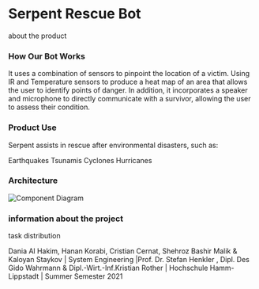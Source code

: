 
# Serpent Rescue Bot


about the product 


### How Our Bot Works

It uses a combination of sensors to pinpoint the location of a victim. Using IR and Temperature sensors to produce a heat map of an area that allows the user to identify points of danger. In addition, it incorporates a speaker and microphone to directly communicate with a survivor, allowing the user to assess their condition. 



### Product Use

Serpent assists in rescue after environmental disasters, such as:

Earthquakes
Tsunamis
Cyclones
Hurricanes



### Architecture

![Component Diagram](https://user-images.githubusercontent.com/67482490/121577429-cc00b380-ca29-11eb-9396-5e8f45caaf4c.png)


 ### information about the project

task distribution 


























 Dania Al Hakim, Hanan Korabi, Cristian Cernat, Shehroz Bashir Malik & Kaloyan Staykov | System Engineering |Prof. Dr. Stefan Henkler , Dipl. Des Gido Wahrmann & Dipl.-Wirt.-Inf.Kristian Rother | Hochschule Hamm-Lippstadt | Summer Semester 2021


